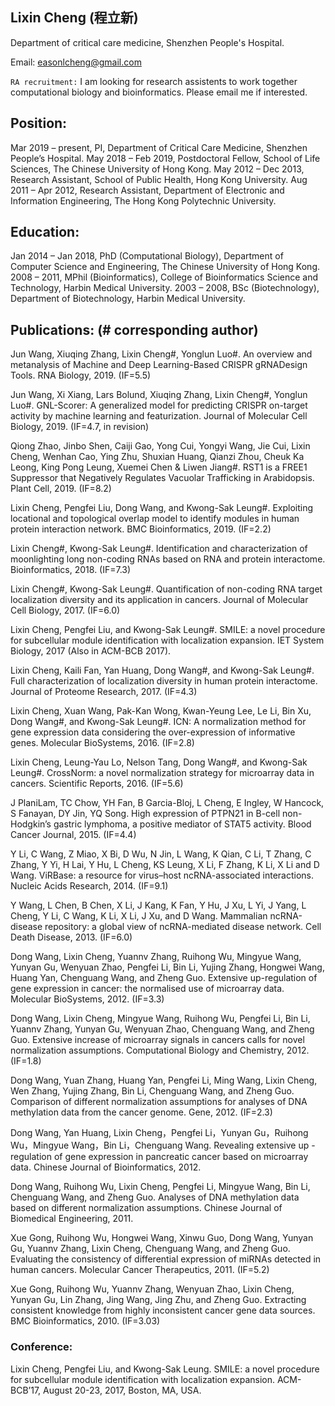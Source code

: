 ## Lixin Cheng (程立新)
Department of critical care medicine, Shenzhen People's Hospital.

Email: easonlcheng@gmail.com

`RA recruitment:` I am looking for research assistents to work together computational biology and bioinformatics. Please email me if interested.

## Position:
Mar 2019 – present, PI, Department of Critical Care Medicine, Shenzhen People’s Hospital.
May 2018 – Feb 2019, Postdoctoral Fellow, School of Life Sciences, The Chinese University of Hong Kong.
May 2012 – Dec 2013, Research Assistant, School of Public Health, Hong Kong University.
Aug 2011 – Apr 2012, Research Assistant, Department of Electronic and Information Engineering, The Hong Kong Polytechnic University. 

## Education:
Jan 2014 – Jan 2018, PhD (Computational Biology), Department of Computer Science and Engineering, The Chinese University of Hong Kong.
2008 – 2011, MPhil (Bioinformatics), College of Bioinformatics Science and Technology, Harbin Medical University.
2003 – 2008, BSc (Biotechnology), Department of Biotechnology, Harbin Medical University.

## Publications: (# corresponding author)
Jun Wang, Xiuqing Zhang, Lixin Cheng#, Yonglun Luo#. An overview and metanalysis of Machine and Deep Learning-Based CRISPR gRNADesign Tools. RNA Biology, 2019. (IF=5.5)

Jun Wang, Xi Xiang, Lars Bolund, Xiuqing Zhang, Lixin Cheng#, Yonglun Luo#. GNL-Scorer: A generalized model for predicting CRISPR on-target activity by machine learning and featurization. Journal of Molecular Cell Biology, 2019. (IF=4.7, in revision)

Qiong Zhao, Jinbo Shen, Caiji Gao, Yong Cui, Yongyi Wang, Jie Cui, Lixin Cheng, Wenhan Cao, Ying Zhu, Shuxian Huang, Qianzi Zhou, Cheuk Ka Leong, King Pong Leung, Xuemei Chen & Liwen Jiang#. RST1 is a FREE1 Suppressor that Negatively Regulates Vacuolar Trafficking in Arabidopsis. Plant Cell, 2019. (IF=8.2)

Lixin Cheng, Pengfei Liu, Dong Wang, and Kwong-Sak Leung#. Exploiting locational and topological overlap model to identify modules in human protein interaction network. BMC Bioinformatics, 2019. (IF=2.2)

Lixin Cheng#, Kwong-Sak Leung#. Identification and characterization of moonlighting long non-coding RNAs based on RNA and protein interactome. Bioinformatics, 2018. (IF=7.3)

Lixin Cheng#, Kwong-Sak Leung#. Quantification of non-coding RNA target localization diversity and its application in cancers. Journal of Molecular Cell Biology, 2017. (IF=6.0)

Lixin Cheng, Pengfei Liu, and Kwong-Sak Leung#. SMILE: a novel procedure for subcellular module identification with localization expansion. IET System Biology, 2017 (Also in ACM-BCB 2017).

Lixin Cheng, Kaili Fan, Yan Huang, Dong Wang#, and Kwong-Sak Leung#. Full characterization of localization diversity in human protein interactome. Journal of Proteome Research, 2017. (IF=4.3)

Lixin Cheng, Xuan Wang, Pak-Kan Wong, Kwan-Yeung Lee, Le Li, Bin Xu, Dong Wang#, and Kwong-Sak Leung#.   ICN: A normalization method for gene expression data considering the over-expression of informative genes. Molecular BioSystems, 2016. (IF=2.8)

Lixin Cheng, Leung-Yau Lo, Nelson Tang, Dong Wang#, and Kwong-Sak Leung#.   CrossNorm: a novel normalization strategy for microarray data in cancers. Scientific Reports, 2016. (IF=5.6)

J PlaniLam, TC Chow, YH Fan, B Garcia-Bloj, L Cheng, E Ingley, W Hancock, S Fanayan, DY Jin, YQ Song. High expression of PTPN21 in B-cell non-Hodgkin’s gastric lymphoma, a positive mediator of STAT5 activity. Blood Cancer Journal, 2015. (IF=4.4)

Y Li, C Wang, Z Miao, X Bi, D Wu, N Jin, L Wang, K Qian, C Li, T Zhang, C Zhang, Y Yi, H Lai, Y Hu, L Cheng, KS Leung, X Li, F Zhang, K Li, X Li and D Wang.   ViRBase: a resource for virus–host ncRNA-associated interactions. Nucleic Acids Research, 2014. (IF=9.1)

Y Wang, L Chen, B Chen, X Li, J Kang, K Fan, Y Hu, J Xu, L Yi, J Yang, L Cheng, Y Li, C Wang, K Li, X Li, J Xu, and D Wang.   Mammalian ncRNA-disease repository: a global view of ncRNA-mediated disease network. Cell Death Disease, 2013. (IF=6.0)

Dong Wang, Lixin Cheng, Yuannv Zhang, Ruihong Wu, Mingyue Wang, Yunyan Gu, Wenyuan Zhao, Pengfei Li, Bin Li, Yujing Zhang, Hongwei Wang, Huang Yan, Chenguang Wang, and Zheng Guo.   Extensive up-regulation of gene expression in cancer: the normalised use of microarray data. Molecular BioSystems, 2012. (IF=3.3)

Dong Wang, Lixin Cheng, Mingyue Wang, Ruihong Wu, Pengfei Li, Bin Li, Yuannv Zhang, Yunyan Gu, Wenyuan Zhao, Chenguang Wang, and Zheng Guo.   Extensive increase of microarray signals in cancers calls for novel normalization assumptions. Computational Biology and Chemistry, 2012. (IF=1.8)

Dong Wang, Yuan Zhang, Huang Yan, Pengfei Li, Ming Wang, Lixin Cheng, Wen Zhang, Yujing Zhang, Bin Li, Chenguang Wang, and Zheng Guo.   Comparison of different normalization assumptions for analyses of DNA methylation data from the cancer genome. Gene, 2012. (IF=2.3)

Dong Wang, Yan Huang, Lixin Cheng，Pengfei Li，Yunyan Gu，Ruihong Wu，Mingyue Wang，Bin Li，Chenguang Wang.   Revealing extensive up - regulation of gene expression in pancreatic cancer based on microarray data. Chinese Journal of Bioinformatics, 2012.

Dong Wang, Ruihong Wu, Lixin Cheng, Pengfei Li, Mingyue Wang, Bin Li, Chenguang Wang, and Zheng Guo.  Analyses of DNA methylation data based on different normalization assumptions. Chinese Journal of Biomedical Engineering, 2011.

Xue Gong, Ruihong Wu, Hongwei Wang, Xinwu Guo, Dong Wang, Yunyan Gu, Yuannv Zhang, Lixin Cheng, Chenguang Wang, and Zheng Guo. Evaluating the consistency of differential expression of miRNAs detected in human cancers. Molecular Cancer Therapeutics, 2011. (IF=5.2)

Xue Gong, Ruihong Wu, Yuannv Zhang, Wenyuan Zhao, Lixin Cheng, Yunyan Gu, Lin Zhang, Jing Wang, Jing Zhu, and Zheng Guo. Extracting consistent knowledge from highly inconsistent cancer gene data sources. BMC Bioinformatics, 2010. (IF=3.03)

### Conference:
Lixin Cheng, Pengfei Liu, and Kwong-Sak Leung. SMILE: a novel procedure for subcellular module identification with localization expansion. ACM-BCB’17, August 20-23, 2017, Boston, MA, USA.

